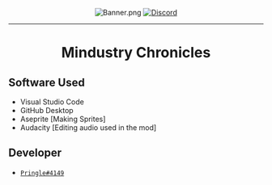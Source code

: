<div align="center">

![Banner.png](https://cdn.discordapp.com/attachments/806713592162418749/905857306263175278/Banner.png)
[![Discord](https://img.shields.io/discord/704355237246402721.svg?color=7289da&label=Discord&logo=discord&logoColor=ffffff&style=for-the-badge)](https://discord.gg/JhEJRTTGcC)
</div>

---

<h1 align="center"> 
Mindustry Chronicles
</h1> 

## Software Used

- Visual Studio Code
- GitHub Desktop
- Aseprite [Making Sprites]
- Audacity [Editing audio used in the mod]

## Developer
- [`Pringle#4149`](https://github.com/Mitch-JAR)
